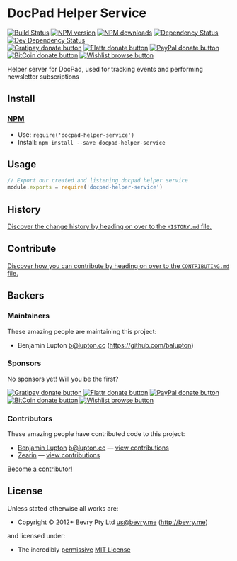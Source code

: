 
<!-- TITLE/ -->

# DocPad Helper Service

<!-- /TITLE -->


<!-- BADGES/ -->

[![Build Status](https://img.shields.io/travis/docpad/docpad-helper-service/master.svg)](http://travis-ci.org/docpad/docpad-helper-service "Check this project's build status on TravisCI")
[![NPM version](https://img.shields.io/npm/v/docpad-helper-service.svg)](https://npmjs.org/package/docpad-helper-service "View this project on NPM")
[![NPM downloads](https://img.shields.io/npm/dm/docpad-helper-service.svg)](https://npmjs.org/package/docpad-helper-service "View this project on NPM")
[![Dependency Status](https://img.shields.io/david/docpad/helper.svg)](https://david-dm.org/docpad/helper)
[![Dev Dependency Status](https://img.shields.io/david/dev/docpad/helper.svg)](https://david-dm.org/docpad/helper#info=devDependencies)<br/>
[![Gratipay donate button](https://img.shields.io/gratipay/bevry.svg)](https://www.gratipay.com/bevry/ "Donate weekly to this project using Gratipay")
[![Flattr donate button](https://img.shields.io/badge/flattr-donate-yellow.svg)](http://flattr.com/thing/344188/balupton-on-Flattr "Donate monthly to this project using Flattr")
[![PayPal donate button](https://img.shields.io/badge/paypal-donate-yellow.svg)](https://www.paypal.com/cgi-bin/webscr?cmd=_s-xclick&hosted_button_id=QB8GQPZAH84N6 "Donate once-off to this project using Paypal")
[![BitCoin donate button](https://img.shields.io/badge/bitcoin-donate-yellow.svg)](https://coinbase.com/checkouts/9ef59f5479eec1d97d63382c9ebcb93a "Donate once-off to this project using BitCoin")
[![Wishlist browse button](https://img.shields.io/badge/wishlist-donate-yellow.svg)](http://amzn.com/w/2F8TXKSNAFG4V "Buy an item on our wishlist for us")

<!-- /BADGES -->


<!-- DESCRIPTION/ -->

Helper server for DocPad, used for tracking events and performing newsletter subscriptions

<!-- /DESCRIPTION -->


<!-- INSTALL/ -->

## Install

### [NPM](http://npmjs.org/)
- Use: `require('docpad-helper-service')`
- Install: `npm install --save docpad-helper-service`

<!-- /INSTALL -->


## Usage

``` javascript
// Export our created and listening docpad helper service
module.exports = require('docpad-helper-service')
```


<!-- HISTORY/ -->

## History
[Discover the change history by heading on over to the `HISTORY.md` file.](https://github.com/docpad/docpad-helper-service/blob/master/HISTORY.md#files)

<!-- /HISTORY -->


<!-- CONTRIBUTE/ -->

## Contribute

[Discover how you can contribute by heading on over to the `CONTRIBUTING.md` file.](https://github.com/docpad/docpad-helper-service/blob/master/CONTRIBUTING.md#files)

<!-- /CONTRIBUTE -->


<!-- BACKERS/ -->

## Backers

### Maintainers

These amazing people are maintaining this project:

- Benjamin Lupton <b@lupton.cc> (https://github.com/balupton)

### Sponsors

No sponsors yet! Will you be the first?

[![Gratipay donate button](https://img.shields.io/gratipay/bevry.svg)](https://www.gratipay.com/bevry/ "Donate weekly to this project using Gratipay")
[![Flattr donate button](https://img.shields.io/badge/flattr-donate-yellow.svg)](http://flattr.com/thing/344188/balupton-on-Flattr "Donate monthly to this project using Flattr")
[![PayPal donate button](https://img.shields.io/badge/paypal-donate-yellow.svg)](https://www.paypal.com/cgi-bin/webscr?cmd=_s-xclick&hosted_button_id=QB8GQPZAH84N6 "Donate once-off to this project using Paypal")
[![BitCoin donate button](https://img.shields.io/badge/bitcoin-donate-yellow.svg)](https://coinbase.com/checkouts/9ef59f5479eec1d97d63382c9ebcb93a "Donate once-off to this project using BitCoin")
[![Wishlist browse button](https://img.shields.io/badge/wishlist-donate-yellow.svg)](http://amzn.com/w/2F8TXKSNAFG4V "Buy an item on our wishlist for us")

### Contributors

These amazing people have contributed code to this project:

- [Benjamin Lupton](https://github.com/balupton) <b@lupton.cc> — [view contributions](https://github.com/docpad/helper/commits?author=balupton)
- [Zearin](https://github.com/Zearin) — [view contributions](https://github.com/docpad/helper/commits?author=Zearin)

[Become a contributor!](https://github.com/docpad/docpad-helper-service/blob/master/CONTRIBUTING.md#files)

<!-- /BACKERS -->


<!-- LICENSE/ -->

## License

Unless stated otherwise all works are:

- Copyright &copy; 2012+ Bevry Pty Ltd <us@bevry.me> (http://bevry.me)

and licensed under:

- The incredibly [permissive](http://en.wikipedia.org/wiki/Permissive_free_software_licence) [MIT License](http://opensource.org/licenses/mit-license.php)

<!-- /LICENSE -->


